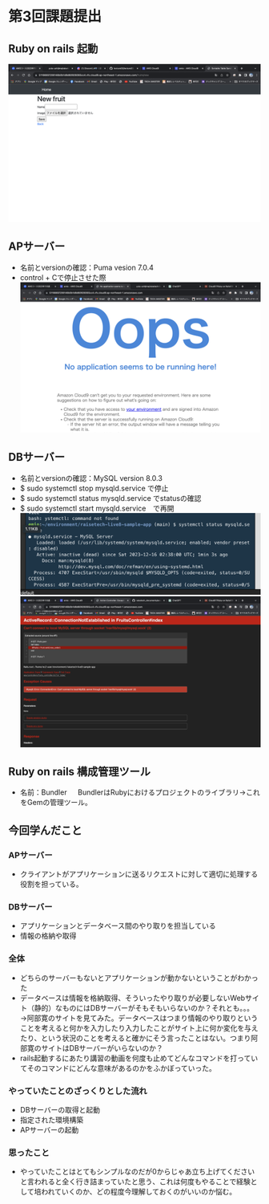 # 第3回課題提出
## Ruby on rails 起動

![作動状況](images/lecture03-image1.png)

## APサーバー
* 名前とversionの確認：Puma vesion 7.0.4
* control + Cで停止させた際
![APサーバー停止](images/lecture03-image2.png)


## DBサーバー
* 名前とversionの確認：MySQL version 8.0.3
* $ sudo systemctl stop mysqld.service で停止
* $ sudo systemctl status mysqld.service でstatusの確認
* $ sudo systemctl start mysqld.service　で再開
![MySQL　inactive](images/lecture03-image3.png)
![MySQL 停止時の状況](images/lecture03-image4.png)


## Ruby on rails 構成管理ツール
* 名前：Bundler
　
BundlerはRubyにおけるプロジェクトのライブラリ→これをGemの管理ツール。

## 今回学んだこと
### APサーバー
* クライアントがアプリケーションに送るリクエストに対して適切に処理する役割を担っている。

### DBサーバー
* アプリケーションとデータベース間のやり取りを担当している
* 情報の格納や取得

### 全体
* どちらのサーバーもないとアプリケーションが動かないということがわかった
* データベースは情報を格納取得、そういったやり取りが必要しないWebサイト（静的）なものにはDBサーバーがそもそもいらないのか？それとも。。。
→阿部寛のサイトを見てみた。データベースはつまり情報のやり取りということを考えると何かを入力したり入力したことがサイト上に何か変化を与えたり、という状況のことを考えると確かにそう言ったことはない。つまり阿部寛のサイトはDBサーバーがいらないのか？
* rails起動するにあたり講習の動画を何度も止めてどんなコマンドを打っていてそのコマンドにどんな意味があるのかをふかぼっていった。

### やっていたことのざっくりとした流れ
* DBサーバーの取得と起動
* 指定された環境構築
* APサーバーの起動

### 思ったこと
* やっていたことはとてもシンプルなのだが0からじゃあ立ち上げてくださいと言われると全く行き詰まっていたと思う、これは何度もやることで経験として培われていくのか、どの程度今理解しておくのがいいのか悩む。


